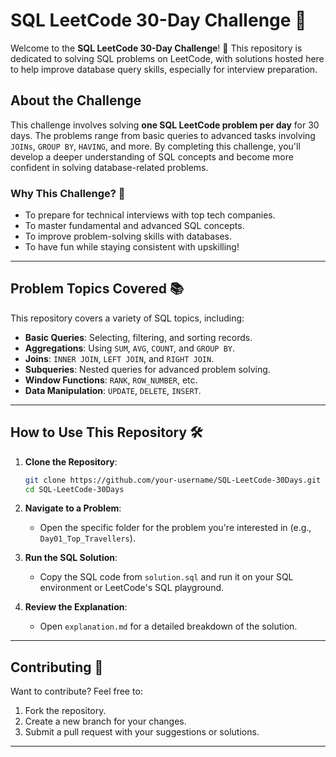 # SQL LeetCode 30-Day Challenge 🚀

Welcome to the **SQL LeetCode 30-Day Challenge**! 🎉 This repository is dedicated to solving SQL problems on LeetCode, with solutions hosted here to help improve database query skills, especially for interview preparation.

## About the Challenge
This challenge involves solving **one SQL LeetCode problem per day** for 30 days. The problems range from basic queries to advanced tasks involving `JOINs`, `GROUP BY`, `HAVING`, and more. By completing this challenge, you'll develop a deeper understanding of SQL concepts and become more confident in solving database-related problems.

### Why This Challenge? 🤔
- To prepare for technical interviews with top tech companies.
- To master fundamental and advanced SQL concepts.
- To improve problem-solving skills with databases.
- To have fun while staying consistent with upskilling!

---



## Problem Topics Covered 📚
This repository covers a variety of SQL topics, including:
- **Basic Queries**: Selecting, filtering, and sorting records.
- **Aggregations**: Using `SUM`, `AVG`, `COUNT`, and `GROUP BY`.
- **Joins**: `INNER JOIN`, `LEFT JOIN`, and `RIGHT JOIN`.
- **Subqueries**: Nested queries for advanced problem solving.
- **Window Functions**: `RANK`, `ROW_NUMBER`, etc.
- **Data Manipulation**: `UPDATE`, `DELETE`, `INSERT`.

---


## How to Use This Repository 🛠️

1. **Clone the Repository**:
   ```bash
   git clone https://github.com/your-username/SQL-LeetCode-30Days.git
   cd SQL-LeetCode-30Days
   ```

2. **Navigate to a Problem**:
   - Open the specific folder for the problem you're interested in (e.g., `Day01_Top_Travellers`).

3. **Run the SQL Solution**:
   - Copy the SQL code from `solution.sql` and run it on your SQL environment or LeetCode's SQL playground.

4. **Review the Explanation**:
   - Open `explanation.md` for a detailed breakdown of the solution.

---

## Contributing 🤝
Want to contribute? Feel free to:
1. Fork the repository.
2. Create a new branch for your changes.
3. Submit a pull request with your suggestions or solutions.

---


